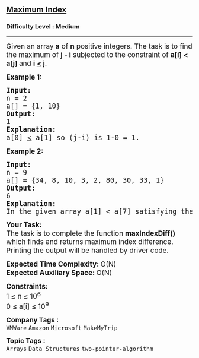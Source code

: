<h2><a href="https://www.geeksforgeeks.org/problems/maximum-index-1587115620/1?page=2&category=Arrays&difficulty=Medium&sortBy=submissions">Maximum Index</a></h2><h3>Difficulty Level : Medium</h3><hr><div class="problems_problem_content__Xm_eO"><p><span style="font-size: 14pt;">Given an array <strong>a</strong> of <strong>n</strong> positive integers. The task is to&nbsp;find the maximum of <strong>j - i</strong> subjected to the constraint of <strong>a[i] <u>&lt;</u> a[j] </strong>and <strong>i <u>&lt;</u>&nbsp;j</strong>.</span></p>
<p><span style="font-size: 14pt;"><strong>Example 1:</strong></span></p>
<pre><span style="font-size: 14pt;"><strong>Input:
</strong>n = 2
a[] = {1, 10}
<strong>Output:
</strong>1<strong>
Explanation:
</strong>a[0] <u style="font-family: -apple-system, BlinkMacSystemFont, 'Segoe UI', Roboto, Oxygen, Ubuntu, Cantarell, 'Open Sans', 'Helvetica Neue', sans-serif;">&lt;</u> a[1] so (j-i) is 1-0 = 1.</span></pre>
<p><span style="font-size: 14pt;"><strong>Example 2:</strong></span></p>
<pre><span style="font-size: 14pt;"><strong>Input:
</strong>n = 9
a[] = {34, 8, 10, 3, 2, 80, 30, 33, 1}
<strong>Output:
</strong>6<strong>
Explanation:
</strong>In the given array a[1] &lt; a[7] satisfying the required condition(a[i] <u>&lt;</u> a[j]) thus giving the maximum difference of j - i which is 6(7-1).
</span></pre>
<p><span style="font-size: 14pt;"><strong>Your Task:</strong><br>The task is to complete the function <strong>maxIndexDiff()</strong> which finds and returns maximum index difference. Printing the output will be handled by driver code.&nbsp;</span></p>
<p><span style="font-size: 14pt;"><strong>Expected Time Complexity:&nbsp;</strong>O(N)<br><strong>Expected Auxiliary Space:&nbsp;</strong>O(N)</span></p>
<p><span style="font-size: 14pt;"><strong>Constraints:</strong><br>1 ≤ n ≤ 10<sup>6</sup><br>0 ≤ a[i] ≤ 10<sup>9</sup></span></p></div><p><span style=font-size:18px><strong>Company Tags : </strong><br><code>VMWare</code>&nbsp;<code>Amazon</code>&nbsp;<code>Microsoft</code>&nbsp;<code>MakeMyTrip</code>&nbsp;<br><p><span style=font-size:18px><strong>Topic Tags : </strong><br><code>Arrays</code>&nbsp;<code>Data Structures</code>&nbsp;<code>two-pointer-algorithm</code>&nbsp;